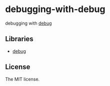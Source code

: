 # debugging-with-debug

debugging with [debug](https://github.com/visionmedia/debug)

## Libraries

- [debug](https://github.com/visionmedia/debug)

## License

The MIT license.

